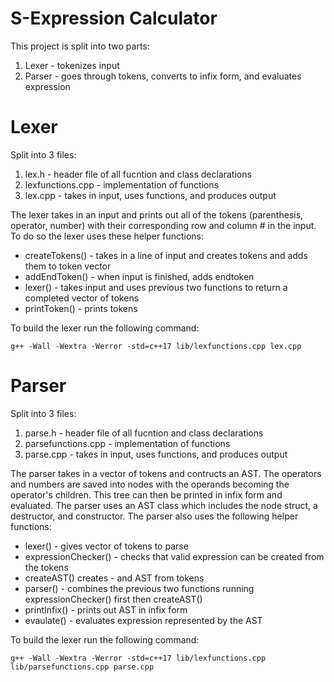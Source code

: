 # S-Expression Calculator

This project is split into two parts:
1. Lexer - tokenizes input
2. Parser - goes through tokens, converts to infix form, and evaluates expression
   
# Lexer 
Split into 3 files:
1. lex.h - header file of all fucntion and class declarations
2. lexfunctions.cpp - implementation of functions
3. lex.cpp - takes in input, uses functions, and produces output

The lexer takes in an input and prints out all of the tokens (parenthesis, operator, number) with their corresponding row and column # in the input. To do so the lexer uses these helper functions:
- createTokens() - takes in a line of input and creates tokens and adds them to token vector
- addEndToken() - when input is finished, adds endtoken
- lexer() - takes input and uses previous two functions to return a completed vector of tokens
- printToken() - prints tokens

To build the lexer run the following command:
```
g++ -Wall -Wextra -Werror -std=c++17 lib/lexfunctions.cpp lex.cpp
```

# Parser 
Split into 3 files: 
1. parse.h - header file of all fucntion and class declarations
2. parsefunctions.cpp - implementation of functions
3. parse.cpp - takes in input, uses functions, and produces output
   
The parser takes in a vector of tokens and contructs an AST. The operators and numbers are saved into nodes with the operands becoming the operator's children. This tree can then be printed in infix form and evaluated. The parser uses an AST class which includes the node struct, a destructor, and constructor. The parser also uses the following helper functions:

- lexer() - gives vector of tokens to parse
- expressionChecker() - checks that valid expression can be created from the tokens
- createAST() creates - and AST from tokens
- parser() - combines the previous two functions running expressionChecker() first then createAST()
- printInfix() - prints out AST in infix form
- evaulate() - evaluates expression represented by the AST

To build the lexer run the following command:
```
g++ -Wall -Wextra -Werror -std=c++17 lib/lexfunctions.cpp lib/parsefunctions.cpp parse.cpp
```


